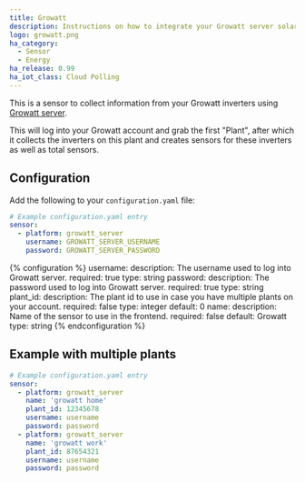 ```yaml
---
title: Growatt
description: Instructions on how to integrate your Growatt server solar inverter within Home Assistant.
logo: growatt.png
ha_category:
  - Sensor
  - Energy
ha_release: 0.99
ha_iot_class: Cloud Polling
---
```


This is a sensor to collect information from your Growatt inverters using [Growatt server](https://server.growatt.com/).

This will log into your Growatt account and grab the first "Plant", after which it collects the inverters on this plant and creates sensors for these inverters as well as total sensors.

## Configuration

Add the following to your `configuration.yaml` file:

```yaml
# Example configuration.yaml entry
sensor:
  - platform: growatt_server
    username: GROWATT_SERVER_USERNAME
    password: GROWATT_SERVER_PASSWORD
```

{% configuration %}
username:
  description: The username used to log into Growatt server.
  required: true
  type: string
password:
  description: The password used to log into Growatt server.
  required: true
  type: string
plant_id:
  description: The plant id to use in case you have multiple plants on your account.
  required: false
  type: integer
  default: 0
name:
  description: Name of the sensor to use in the frontend.
  required: false
  default: Growatt
  type: string
{% endconfiguration %}

## Example with multiple plants

```yaml
# Example configuration.yaml entry
sensor:
  - platform: growatt_server
    name: 'growatt home'
    plant_id: 12345678
    username: username
    password: password
  - platform: growatt_server
    name: 'growatt work'
    plant_id: 87654321
    username: username
    password: password
```
